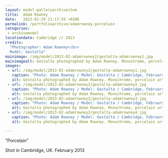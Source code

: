 ```yaml
---
layout: model-galleryarchiveitem
title:  Adam Rowney
date:   2013-02-29 21:17:59 +0100
permalink: /portfolioarchive/adamrowney-porcelain
categories:
 - archivemodel
locationdate: Cambridge // 2013
credits:
  "Photographer: Adam Rowney</br>
  Model: Gestalta"
mainimage: /img/model/2013-02-adamrowney2/gestalta-adamrowney1.jpg
mainimagealt: Gestalta photographed by Adam Rowney. Monochrome, porcelain art nude image of a woman
images:
 - url: /img/model/2013-02-adamrowney2/gestalta-adamrowney1.jpg
   caption: "Photo: Adam Rowney / Model: Gestalta / Cambridge, February 2013"
   alt: Gestalta photographed by Adam Rowney. Monochrome, porcelain art nude image of a woman
 - url: /img/model/2013-02-adamrowney2/gestalta-adamrowney2.jpg
   caption: "Photo: Adam Rowney / Model: Gestalta / Cambridge, February 2013"
   alt: Gestalta photographed by Adam Rowney. Monochrome, porcelain art nude image of a woman
 - url: /img/model/2013-02-adamrowney2/gestalta-adamrowney3.jpg
   caption: "Photo: Adam Rowney / Model: Gestalta / Cambridge, February 2013"
   alt: Gestalta photographed by Adam Rowney. Monochrome, porcelain art nude image of a woman
 - url: /img/model/2013-02-adamrowney2/gestalta-adamrowney4.jpg
   caption: "Photo: Adam Rowney / Model: Gestalta / Cambridge, February 2013"
   alt: Gestalta photographed by Adam Rowney. Monochrome, porcelain art nude image of a woman

---
```

"Porcelain"

Shot in Cambridge, UK. February 2013
